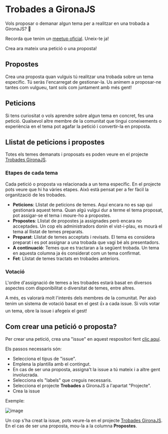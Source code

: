 # Trobades a GironaJS

Vols proposar o demanar algun tema per a realitzar en una trobada a GironaJS? 👏

Recorda que tenim un [meetup oficial](https://www.meetup.com/gironajs/). Uneix-te ja!

Crea ara mateix una petició o una proposta!

## Propostes

Crea una proposta quan vulguis tú realitzar una trobada sobre un tema específic. Tú seràs l'encarregat de gestionar-la. Us animem a proposar-ne tantes com vulgueu, tant sols com juntament amb més gent!

## Peticions

Si tens curiositat o vols aprendre sobre algun tema en concret, fes una petició. Qualsevol altre membre de la comunitat que tingui coneixements o experiència en el tema pot agafar la petició i convertir-la en proposta.

## Llistat de peticions i propostes

Totes els temes demanats i proposats es poden veure en el projecte [Trobades GironaJS](https://github.com/orgs/gironajs/projects/2/).

### Etapes de cada tema

Cada petició o proposta va relacionada a un tema específic. En el projecte pots veure que hi ha vàries etapes. Això està pensat per a fer fàcil la organització de les trobades.

- **Peticions**: Llistat de peticions de temes. Aquí encara no es sap qui gestionarà aquest tema. Quan algú vulgui dur a terme el tema proposat, pot assigar-se el tema i moure-ho a propostes.
- **Propostes**: Llistat de propostes ja assignades però encara no acceptades. Un cop els administradors donin el vist-i-plau, es mourà el tema al llistat de temes preparats.
- **Preparat**: Llistat de temes acceptats i revisats. El tema es considera preparat i es pot assignar a una trobada que vagi bé als presentadors.
- **A continuació**: Temes que es tractaran a la següent trobada. Un tema en aquesta columna ja és considerat com un tema confirmat.
- **Fet**: Llistat de temes tractats en trobades anteriors.

### Votació
L'ordre d'assignació de temes a les trobades estarà basat en diversos aspectes com disponibilitat o diversitat de temes, entre altres.

A més, es valorarà molt l'interés dels membres de la comunitat. Per això tenim un sistema de votació basat en el gest 👍 a cada issue. Si vols votar un tema, obre la issue i afegeix el gest!

## Com crear una petició o proposta?

Per crear una petició, crea una "issue" en aquest respositori fent [clic aquí](https://github.com/gironajs/propostes/issues/new/choose).

Els passos necessaris són:
- Selecciona el tipus de "issue".
- Emplena la plantilla amb el contingut.
- En cas de ser una proposta, assigna't la issue a tú mateix i a altre gent involucrada.
- Selecciona els "labels" que creguis necessaris.
- Selecciona el projecte **Trobades** a GironaJS a l'apartat "Projecte".
- Crea la issue

Exemple:

![image](https://github.com/gironajs/propostes/assets/25479585/dd39d8c5-14d5-4076-81e8-ad73c130b31c)

Un cop s'ha creat la issue, pots veure-la en el projecte [Trobades GironaJS](https://github.com/orgs/gironajs/projects/2/). 
En el cas de ser una proposta, mou-la a la columna **Propostes**.
